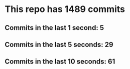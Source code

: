 # This repo has 1489 commits

## Commits in the last 1 second: 5
## Commits in the last 5 seconds: 29
## Commits in the last 10 seconds: 61
